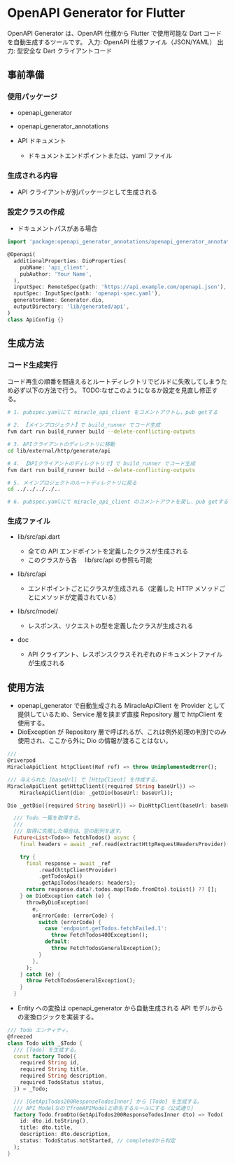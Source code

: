 # OpenAPI Generator for Flutter

OpenAPI Generator は、OpenAPI 仕様から Flutter で使用可能な Dart コードを自動生成するツールです。
入力: OpenAPI 仕様ファイル（JSON/YAML）
出力: 型安全な Dart クライアントコード

## 事前準備

### 使用パッケージ

- openapi_generator
- openapi_generator_annotations

- API ドキュメント
  - ドキュメントエンドポイントまたは、yaml ファイル

### 生成される内容

- API クライアントが別パッケージとして生成される

### 設定クラスの作成

- ドキュメントパスがある場合

```dart
import 'package:openapi_generator_annotations/openapi_generator_annotations.dart';

@Openapi(
  additionalProperties: DioProperties(
    pubName: 'api_client',
    pubAuthor: 'Your Name',
  ),
  inputSpec: RemoteSpec(path: 'https://api.example.com/openapi.json'),
  nputSpec: InputSpec(path: 'openapi-spec.yaml'),
  generatorName: Generator.dio,
  outputDirectory: 'lib/generated/api',
)
class ApiConfig {}
```

## 生成方法

### コード生成実行

コード再生の順番を間違えるとルートディレクトリでビルドに失敗してしまうため必ず以下の方法で行う。
TODO:なぜこのようになるか設定を見直し修正する。

```bash
# 1. pubspec.yamlにて miracle_api_client をコメントアウトし、pub getする

# 2. 【メインプロジェクト】で build_runner でコード生成
fvm dart run build_runner build --delete-conflicting-outputs

# 3. APIクライアントのディレクトリに移動
cd lib/external/http/generate/api

# 4. 【APIクライアントのディレクトリで】で build_runner でコード生成
fvm dart run build_runner build --delete-conflicting-outputs

# 5. メインプロジェクトのルートディレクトリに戻る
cd ../../../../..

# 6. pubspec.yamlにて miracle_api_client のコメントアウトを戻し、pub getする
```

### 生成ファイル

- lib/src/api.dart

  - 全ての API エンドポイントを定義したクラスが生成される
  - このクラスから各　 lib/src/api の参照も可能

- lib/src/api

  - エンドポイントごとにクラスが生成される（定義した HTTP メソッドごとにメソッドが定義されている）

- lib/src/model/

  - レスポンス、リクエストの型を定義したクラスが生成される

- doc
  - API クライアント、レスポンスクラスそれぞれのドキュメントファイルが生成される

## 使用方法

- openapi_generator で自動生成される MiracleApiClient を Provider として提供しているため、Service 層を挟まず直接 Repository 層で httpClient を使用する。
- DioException が Repository 層で呼ばれるが、これは例外処理の判別でのみ使用され、ここから外に Dio の情報が渡ることはない。

```dart
///
@riverpod
MiracleApiClient httpClient(Ref ref) => throw UnimplementedError();

/// 与えられた [baseUrl] で [HttpClient] を作成する。
MiracleApiClient getHttpClient({required String baseUrl}) =>
    MiracleApiClient(dio: _getDio(baseUrl: baseUrl));

Dio _getDio({required String baseUrl}) => DioHttpClient(baseUrl: baseUrl);
```

```dart
  /// Todo 一覧を取得する。
  ///
  /// 取得に失敗した場合は、空の配列を返す。
  Future<List<Todo>> fetchTodos() async {
    final headers = await _ref.read(extractHttpRequestHeadersProvider)();

    try {
      final response = await _ref
          .read(httpClientProvider)
          .getTodosApi()
          .getApiTodos(headers: headers);
      return response.data?.todos.map(Todo.fromDto).toList() ?? [];
    } on DioException catch (e) {
      throwByDioException(
        e,
        onErrorCode: (errorCode) {
          switch (errorCode) {
            case 'endpoint.getTodos.fetchFailed.1':
              throw FetchTodos400Exception();
            default:
              throw FetchTodosGeneralException();
          }
        },
      );
    } catch (e) {
      throw FetchTodosGeneralException();
    }
  }
```

- Entity への変換は openapi_generator から自動生成される API モデルからの変換ロジックを実装する。

```dart
/// Todo エンティティ。
@freezed
class Todo with _$Todo {
  /// [Todo] を生成する。
  const factory Todo({
    required String id,
    required String title,
    required String description,
    required TodoStatus status,
  }) = _Todo;

  /// [GetApiTodos200ResponseTodosInner] から [Todo] を生成する。
  /// API ModelなのでfromAPIModelと命名するルールにする（公式通り）
  factory Todo.fromDto(GetApiTodos200ResponseTodosInner dto) => Todo(
    id: dto.id.toString(),
    title: dto.title,
    description: dto.description,
    status: TodoStatus.notStarted, // completedから判定
  );
}
```
